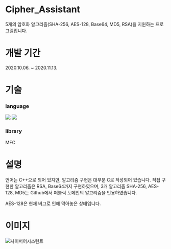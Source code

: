 # Cipher_Assistant
5개의 암호화 알고리즘(SHA-256, AES-128, Base64, MD5, RSA)을 지원하는 프로그램입니다.

# 개발 기간
2020.10.06. ~ 2020.11.13.

# 기술
### language
<span><img src="https://img.shields.io/badge/c-%2300599C.svg?style=for-the-badge&logo=c&logoColor=white"/></span>
<span><img src="https://img.shields.io/badge/c++-%2300599C.svg?style=for-the-badge&logo=c%2B%2B&logoColor=white"/></span>
### library
MFC

# 설명
언어는 C++으로 되어 있지만, 알고리즘 구현은 대부분 C로 작성되어 있습니다.
직접 구현한 알고리즘은 RSA, Base64까지 구현하였으며, 3개 알고리즘 SHA-256, AES-128, MD5는 Github에서 퍼블릭 도메인의 알고리즘을 인용하였습니다.

AES-128은 현재 버그로 인해 막아놓은 상태입니다.


# 이미지
![사이퍼어시스턴트](https://user-images.githubusercontent.com/66502982/145324497-dc327ee7-d055-42dc-a3ed-c0f1beba7e9b.PNG)
